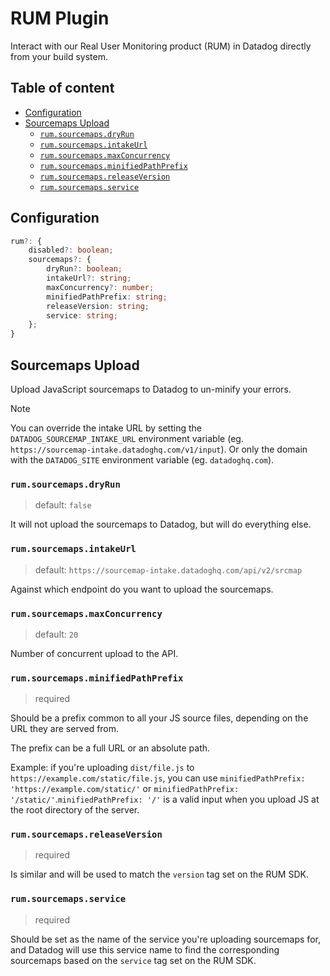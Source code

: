 # RUM Plugin <!-- #omit in toc -->

Interact with our Real User Monitoring product (RUM) in Datadog directly from your build system.

<!-- The title and the following line will both be added to the root README.md  -->

## Table of content <!-- #omit in toc -->

<!-- This is auto generated with yarn cli integrity -->

<!-- #toc -->
-   [Configuration](#configuration)
-   [Sourcemaps Upload](#sourcemaps-upload)
    -   [`rum.sourcemaps.dryRun`](#rumsourcemapsdryrun)
    -   [`rum.sourcemaps.intakeUrl`](#rumsourcemapsintakeurl)
    -   [`rum.sourcemaps.maxConcurrency`](#rumsourcemapsmaxconcurrency)
    -   [`rum.sourcemaps.minifiedPathPrefix`](#rumsourcemapsminifiedpathprefix)
    -   [`rum.sourcemaps.releaseVersion`](#rumsourcemapsreleaseversion)
    -   [`rum.sourcemaps.service`](#rumsourcemapsservice)
<!-- #toc -->

## Configuration

```ts
rum?: {
    disabled?: boolean;
    sourcemaps?: {
        dryRun?: boolean;
        intakeUrl?: string;
        maxConcurrency?: number;
        minifiedPathPrefix: string;
        releaseVersion: string;
        service: string;
    };
}
```

## Sourcemaps Upload

Upload JavaScript sourcemaps to Datadog to un-minify your errors.

> [!NOTE]
> You can override the intake URL by setting the `DATADOG_SOURCEMAP_INTAKE_URL` environment variable (eg. `https://sourcemap-intake.datadoghq.com/v1/input`).
> Or only the domain with the `DATADOG_SITE` environment variable (eg. `datadoghq.com`).

### `rum.sourcemaps.dryRun`

> default: `false`

It will not upload the sourcemaps to Datadog, but will do everything else.

### `rum.sourcemaps.intakeUrl`

> default: `https://sourcemap-intake.datadoghq.com/api/v2/srcmap`

Against which endpoint do you want to upload the sourcemaps.

### `rum.sourcemaps.maxConcurrency`

> default: `20`

Number of concurrent upload to the API.

### `rum.sourcemaps.minifiedPathPrefix`

> required

Should be a prefix common to all your JS source files, depending on the URL they are served from.

The prefix can be a full URL or an absolute path.

Example: if you're uploading `dist/file.js` to `https://example.com/static/file.js`, you can use `minifiedPathPrefix: 'https://example.com/static/'` or `minifiedPathPrefix: '/static/'`.`minifiedPathPrefix: '/'` is a valid input when you upload JS at the root directory of the server.

### `rum.sourcemaps.releaseVersion`

> required

Is similar and will be used to match the `version` tag set on the RUM SDK.

### `rum.sourcemaps.service`

> required

Should be set as the name of the service you're uploading sourcemaps for, and Datadog will use this service name to find the corresponding sourcemaps based on the `service` tag set on the RUM SDK.
